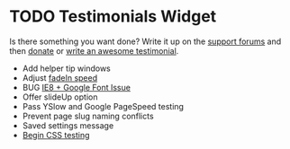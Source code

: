 # TODO Testimonials Widget

Is there something you want done? Write it up on the [support forums](http://wordpress.org/support/plugin/testimonials-widget) and then [donate](http://aihr.us/about-aihrus/donate/) or [write an awesome testimonial](http://aihr.us/about-aihrus/testimonials/add-testimonial/).

* Add helper tip windows
* Adjust [fadeIn speed](http://wordpress.org/support/topic/animation-not-disabling)
* BUG [IE8 + Google Font Issue](http://wordpress.org/support/topic/ie8-google-font-issue)
* Offer slideUp option
* Pass YSlow and Google PageSpeed testing
* Prevent page slug naming conflicts
* Saved settings message
* [Begin CSS testing](http://www.netmagazine.com/tutorials/4-tools-automatic-css-testing)